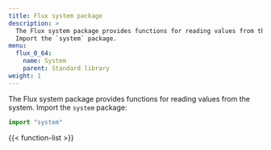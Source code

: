 ```yaml
---
title: Flux system package
description: >
  The Flux system package provides functions for reading values from the system.
  Import the `system` package.
menu:
  flux_0_64:
    name: System
    parent: Standard library
weight: 1
---
```


The Flux system package provides functions for reading values from the system.
Import the `system` package:

```js
import "system"
```

{{< function-list >}}
